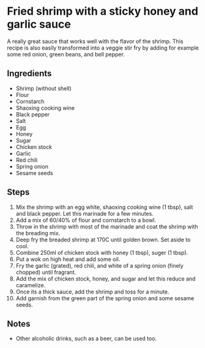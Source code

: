 # Fried shrimp with a sticky honey and garlic sauce

A really great sauce that works well with the flavor of the shrimp. This recipe is also easily transformed into a veggie stir fry by adding for example some red onion, green beans, and bell pepper.

## Ingredients

 * Shrimp (without shell)
 * Flour
 * Cornstarch
 * Shaoxing cooking wine
 * Black pepper
 * Salt
 * Egg
 * Honey
 * Sugar
 * Chicken stock
 * Garlic
 * Red chili
 * Spring onion
 * Sesame seeds

## Steps

 1. Mix the shrimp with an egg white, shaoxing cooking wine (1 tbsp), salt and black pepper. Let this marinade for a few minutes.
 2. Add a mix of 60/40% of flour and cornstarch to a bowl.
 3. Throw in the shrimp with most of the marinade and coat the shrimp with the breading mix.
 4. Deep fry the breaded shrimp at 170C until golden brown. Set aside to cool.
 5. Combine 250ml of chicken stock with honey (1 tbsp), suger (1 tbsp).
 6. Put a wok on high heat and add some oil.
 7. Fry the garlic (grated), red chili, and white of a spring onion (finely chopped) until fragrant.
 8. Add the mix of chicken stock, honey, and sugar and let this reduce and caramelize.
 9. Once its a thick sauce, add the shrimp and toss for a minute.
 10. Add garnish from the green part of the spring onion and some sesame seeds.

## Notes

 * Other alcoholic drinks, such as a beer, can be used too. 